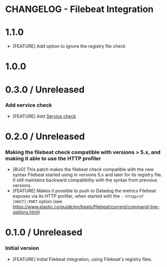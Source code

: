 # CHANGELOG - Filebeat Integration

1.1.0 
=====
* [FEATURE] Add option to ignore the registry file check

1.0.0 
=====

0.3.0 / Unreleased
=====

### Add service check

* [FEATURE] Add [Service check](https://docs.datadoghq.com/developers/service_checks/agent_service_checks_submission/)

0.2.0 / Unreleased
=====

### Making the filebeat check compatible with versions > 5.x, and making it able to use the HTTP profiler

* [BUG] This patch makes the filebeat check compatible with the new syntax Filebeat started using in versions 5.x and later for its registry file. It still maintains backward compatibility with the syntax from previous versions.
* [FEATURE] Makes it possible to push to Datadog the metrics Filebeat exposes via its HTTP profiler, when started with the `--httpprof [HOST]:PORT` option (see https://www.elastic.co/guide/en/beats/filebeat/current/command-line-options.html)

0.1.0 / Unreleased
=====
### Initial version

* [FEATURE] Initial Filebeat integration, using Filebeat's registry files.
